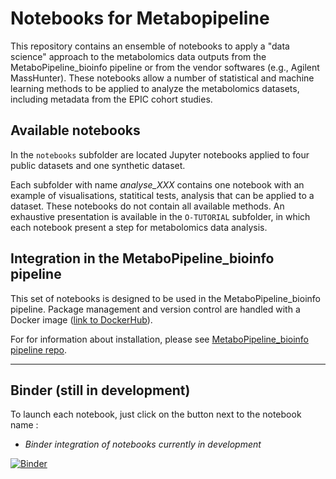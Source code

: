 # Notebooks for Metabopipeline

This repository contains an ensemble of notebooks to apply a "data science" approach to the metabolomics data outputs from the MetaboPipeline_bioinfo pipeline or from the vendor softwares (e.g., Agilent MassHunter). These notebooks allow a number of statistical and machine learning methods to be applied to analyze the metabolomics datasets, including metadata from the EPIC cohort studies.


## Available notebooks

In the <code>notebooks</code> subfolder are located Jupyter notebooks applied to four public datasets and one synthetic dataset.

Each subfolder with name *analyse_XXX* contains one notebook with an example of visualisations, statitical tests, analysis that can be applied to a dataset. These notebooks do not contain all available methods. An exhaustive presentation is available in the <code>O-TUTORIAL</code> subfolder, in which each notebook present a step for metabolomics data analysis.


## Integration in the MetaboPipeline_bioinfo pipeline

This set of notebooks is designed to be used in the MetaboPipeline_bioinfo pipeline. Package management and version control are handled with a Docker image ([link to DockerHub](https://hub.docker.com/r/maxvin/data_science_img)).

For for information about installation, please see [MetaboPipeline_bioinfo pipeline repo](https://github.com/OMB-IARC/MetaboPipeline_bioinfo).


---

## Binder (still in development)

To launch each notebook, just click on the button next to the notebook name :
- *Binder integration of notebooks currently in development*


[![Binder](https://mybinder.org/badge_logo.svg)](https://mybinder.org/v2/gh/maxvincent24/metabopipeline_notebooks/HEAD?labpath=notebooks%2F0-TUTORIAL%2F1-explore_data.ipynb)
